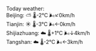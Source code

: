 Today weather:  
Beijing: ⛅️  🌡️-2°C 🌬️↙0km/h  
Tianjin: ☀️ 🌡️-3°C 🌬️←0km/h  
Shijiazhuang: ☁️ 🌡️+1°C 🌬️↓4km/h  
Tangshan: ☁️ 🌡️-2°C 🌬️←3km/h  
